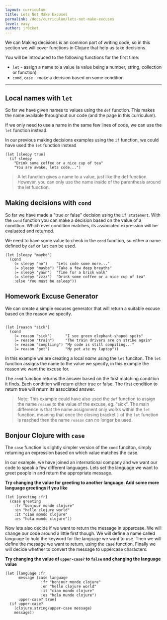 ```yaml
---
layout: curriculum
title: Lets Not Make Excuses
permalink: /docs/curriculum/lets-not-make-excuses
level: easy
author: jr0cket
---
```


We can Making decisions is an common part of writing code, so in this section we will cover functions in Clojure that help us take decisions.

You will be introduced to the following functions for the first time:

* `let` - assign a name to a value (a value being a number, string, collection or function)
* `cond`, `case` - make a decision based on some condition

<hr />

## Local names with `let`

So far we have given names to values using the `def` function.  This makes the name available throughout our code (and the page in this curriculum).

If we only need to use a name in the same few lines of code, we can use the `let` function instead.

In our previous making decisions examples using the `if` function, we could have used the `let` function instead

```
(let [sleepy true]
  (if sleepy
    "Drink some coffee or a nice cup of tea"
    "You are awake, lets code...")
```
> A let function gives a name to a value, just like the def function.  However, you can only use the name inside of the parenthesis around the let function.

## Making decisions with `cond`

So far we have made a "true or false" decision using the `if statement`.  With the `cond` function you can make a decision based on the value of a condition.  Which ever condition matches, its associated expression will be evaluated and returned.

We need to have some value to check in the `cond` function, so either a name defined by `def` or `let` can be used.

```
(let [sleepy "maybe"]
  (cond
    (= sleepy "no")    "Lets code some more..."
    (= sleepy "maybe") "Take a few deep breaths"
    (= sleepy "yawn")  "Time for a brisk walk"
    (= sleepy "zzzz")  "Drink some coffee or a nice cup of tea"
    :else "You must be asleep"))
```


## Homework Excuse Generator

We can create a simple excuses generator that will return a suitable excuse based on the reason we specify.

<!-- Using expression evaluation fix to make string appear as a value in klipse -->
<pre><code class="language-klipse" data-eval-context="expr">
(let [reason "sick"]
  (cond
    (= reason "sick")      "I see green elephant-shaped spots"
    (= reason "train")     "The train drivers are on strike again"
    (= reason "compliing") "My code is still compiling..."
    (= reason "pet")       "My pet ate my laptop"))
</code></pre>


In this example we are creating a local _name_ using the `let` funciton.  The `let` function assigns the name to the value we specify, in this example the reason we want the excuse for.

The `cond` function returns the answer based on the first matching condition it finds.  Each condition will return either true or false.  The first condition to return true will return its associated answer.


> Note: This example could have also used the `def` function to assign the name `reason` to the value of the excuse, eg. "sick".  The main difference is that the name assignment only works within the `let` function, meaning that once the closing bracket `)` of the `let` function is reached then the name `reason` can no longer be used.



## Bonjour Clojure with `case`

The `case` function is slightly simpler version of the `cond` funciton, simply returning an expression based on which value matches the case.

In our example, we have joined an international company and we want our code to speak a few different languages.  Lets set the language we want to greet people in and return the appropriate message.

**Try changing the value for greeting to another language.  Add some more language greetings if you like**

~~~klipse
(let [greeting :fr]
  (case greeting
    :fr "bonjour monde clojure"
    :en "hello clojure world"
    :it "ciao mondo clojure"
    :es "hola mundo clojure"))
~~~


Now lets also decide if we want to return the message in uppercase.  We will change our code around a little first though.  We will define a name called language to hold the keyword for the language we want to use.  Then we will define the message we want to return, using the `case` function.  Finally we will decide whether to convert the message to uppercase characters.

**Try changing the value of `upper-case?` to `false` and changing the language value**

~~~klipse
(let [language :fr
      message (case language
                :fr "bonjour monde clojure"
                :en "hello clojure world"
                :it "ciao mondo clojure"
                :es "hola mundo clojure")
      upper-case? true]
  (if upper-case?
    (clojure.string/upper-case message)
    message))
~~~
